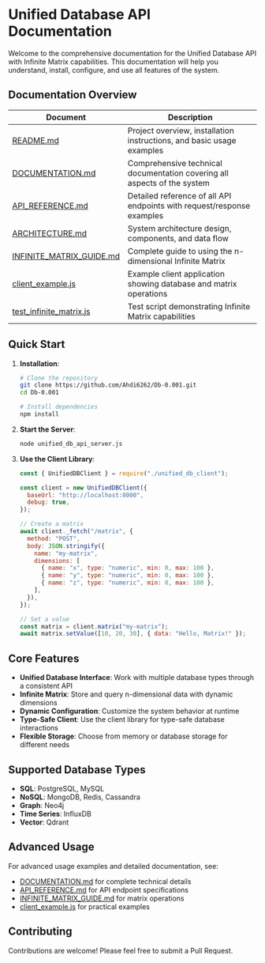 # Unified Database API Documentation

Welcome to the comprehensive documentation for the Unified Database API with Infinite Matrix capabilities. This documentation will help you understand, install, configure, and use all features of the system.

## Documentation Overview

| Document                                             | Description                                                              |
| ---------------------------------------------------- | ------------------------------------------------------------------------ |
| [README.md](README.md)                               | Project overview, installation instructions, and basic usage examples    |
| [DOCUMENTATION.md](DOCUMENTATION.md)                 | Comprehensive technical documentation covering all aspects of the system |
| [API_REFERENCE.md](API_REFERENCE.md)                 | Detailed reference of all API endpoints with request/response examples   |
| [ARCHITECTURE.md](ARCHITECTURE.md)                   | System architecture design, components, and data flow                    |
| [INFINITE_MATRIX_GUIDE.md](INFINITE_MATRIX_GUIDE.md) | Complete guide to using the n-dimensional Infinite Matrix                |
| [client_example.js](client_example.js)               | Example client application showing database and matrix operations        |
| [test_infinite_matrix.js](test_infinite_matrix.js)   | Test script demonstrating Infinite Matrix capabilities                   |

## Quick Start

1. **Installation**:

   ```bash
   # Clone the repository
   git clone https://github.com/Ahdi6262/Db-0.001.git
   cd Db-0.001

   # Install dependencies
   npm install
   ```

2. **Start the Server**:

   ```bash
   node unified_db_api_server.js
   ```

3. **Use the Client Library**:

   ```javascript
   const { UnifiedDBClient } = require("./unified_db_client");

   const client = new UnifiedDBClient({
     baseUrl: "http://localhost:8000",
     debug: true,
   });

   // Create a matrix
   await client._fetch("/matrix", {
     method: "POST",
     body: JSON.stringify({
       name: "my-matrix",
       dimensions: [
         { name: "x", type: "numeric", min: 0, max: 100 },
         { name: "y", type: "numeric", min: 0, max: 100 },
         { name: "z", type: "numeric", min: 0, max: 100 },
       ],
     }),
   });

   // Set a value
   const matrix = client.matrix("my-matrix");
   await matrix.setValue([10, 20, 30], { data: "Hello, Matrix!" });
   ```

## Core Features

- **Unified Database Interface**: Work with multiple database types through a consistent API
- **Infinite Matrix**: Store and query n-dimensional data with dynamic dimensions
- **Dynamic Configuration**: Customize the system behavior at runtime
- **Type-Safe Client**: Use the client library for type-safe database interactions
- **Flexible Storage**: Choose from memory or database storage for different needs

## Supported Database Types

- **SQL**: PostgreSQL, MySQL
- **NoSQL**: MongoDB, Redis, Cassandra
- **Graph**: Neo4j
- **Time Series**: InfluxDB
- **Vector**: Qdrant

## Advanced Usage

For advanced usage examples and detailed documentation, see:

- [DOCUMENTATION.md](DOCUMENTATION.md) for complete technical details
- [API_REFERENCE.md](API_REFERENCE.md) for API endpoint specifications
- [INFINITE_MATRIX_GUIDE.md](INFINITE_MATRIX_GUIDE.md) for matrix operations
- [client_example.js](client_example.js) for practical examples

## Contributing

Contributions are welcome! Please feel free to submit a Pull Request.
